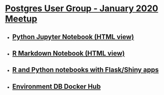 # [Postgres User Group - January 2020 Meetup](https://www.meetup.com/Chicago-PostgreSQL-User-Group/events/266978864/)

- ## [Python Jupyter Notebook (HTML view)](https://raw.githack.com/ParfaitG/WORKSHOPS/master/MEETUPS/PUG/EnvironmentDB_Analysis_py.html)

- ## [R Markdown Notebook (HTML view)](https://raw.githack.com/ParfaitG/WORKSHOPS/master/MEETUPS/PUG/EnvironmentDB_Analysis_R.nb.html)

- ## [R and Python notebooks with Flask/Shiny apps](https://github.com/ParfaitG/WORKSHOPS/tree/master/MEETUPS/PUG)

- ## [Environment DB Docker Hub](https://hub.docker.com/r/parfaitg/environment_db)
